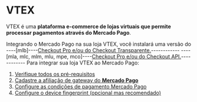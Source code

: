 # VTEX

VTEX é uma **plataforma e-commerce de lojas virtuais que permite processar pagamentos através do Mercado Pago**.

Integrando o Mercado Pago na sua loja VTEX, você instalará uma versão do ----[mlb]----[Checkout Pro e/ou do Checkout Transparente.](https://www.mercadopago[FAKER][URL][DOMAIN]/ferramentas-para-vender/cobrar)------------ ----[mla, mlc, mlm, mlu, mpe, mco]----[Checkout Pro e/ou do Checkout API.](https://www.mercadopago.com.br/ferramentas-para-vender/cobrar)------------ Para integrar sua loja VTEX ao Mercado Pago:

1. [Verifique todos os pré-requisitos](https://www.mercadopago[FAKER][URL][DOMAIN]/developers/pt/guides/vtex/prerequisites)
2. [Cadastre a afiliação de gateway do **Mercado Pago**](https://www.mercadopago[FAKER][URL][DOMAIN]/developers/pt/guides/vtex/gateway-affiliations)
3. [Configure as condições de pagamento Mercado Pago](https://www.mercadopago[FAKER][URL][DOMAIN]/developers/pt/guides/plugins/unofficial/vtex/configure-payment-conditions)
4. [Configure o device fingerprint (opcional mas recomendado)](https://www.mercadopago[FAKER][URL][DOMAIN]/developers/pt/guides/vtex/device-fingerprint)
